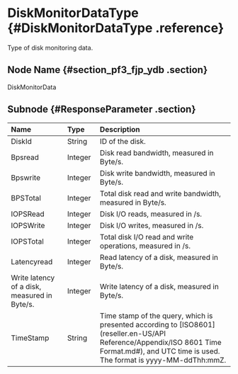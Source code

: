 # DiskMonitorDataType {#DiskMonitorDataType .reference}

Type of disk monitoring data.

## Node Name {#section_pf3_fjp_ydb .section}

DiskMonitorData

## Subnode {#ResponseParameter .section}

|Name|Type|Description|
|:---|:---|:----------|
|DiskId|String|ID of the disk.|
|Bpsread|Integer|Disk read bandwidth, measured in Byte/s.|
|Bpswrite|Integer|Disk write bandwidth, measured in Byte/s.|
|BPSTotal|Integer|Total disk read and write bandwidth, measured in Byte/s.|
|IOPSRead|Integer|Disk I/O reads, measured in /s.|
|IOPSWrite|Integer |Disk I/O writes, measured in /s.|
|IOPSTotal|Integer|Total disk I/O read and write operations, measured in /s.|
|Latencyread|Integer|Read latency of a disk, measured in Byte/s.|
|Write latency of a disk, measured in Byte/s.|Integer|Write latency of a disk, measured in Byte/s.|
|TimeStamp|String|Time stamp of the query, which is presented according to [ISO8601](reseller.en-US/API Reference/Appendix/ISO 8601 Time Format.md#), and UTC time is used. The format is yyyy-MM-ddThh:mmZ.|

